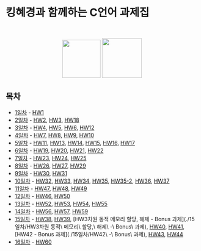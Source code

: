 # 킹혜경과 함께하는 C언어 과제집
<br>

<p align="center">
    <img width="100" src="https://img.shields.io/badge/Language-C-EFC050?style=flat"/>
    <img width="104" src="https://img.shields.io/badge/Class-정혜경-EFC050?style=flat"/>
</p>

## 목차

- [1일차](./1일차/) - 
 [HW1](./1일차/HW1)
- [2일차](./2일차/) - 
 [HW2](./2일차/HW2), [HW3](./2일차/HW3), [HW18](./2일차/HW18)
- [3일차](./3일차/) - 
 [HW4](./3일차/HW4), [HW5](./3일차/HW5), [HW6](./3일차/HW6), [HW12](./3일차/HW12)
- [4일차](./4일차/) - 
 [HW7](./4일차/HW7), [HW8](./4일차/HW8), [HW9](./4일차/HW9), [HW10](./4일차/HW10)
- [5일차](./5일차/) - 
 [HW11](./5일차/HW11), [HW13](./5일차/HW13), [HW14](./5일차/HW14), [HW15](./5일차/HW15), [HW16](./5일차/HW16), [HW17](./5일차/HW17)
- [6일차](./6일차/) - 
 [HW19](./6일차/HW19), [HW20](./6일차/HW20), [HW21](./6일차/HW21), [HW22](./6일차/HW22)
- [7일차](./7일차/) - 
 [HW23](./7일차/HW23), [HW24](./7일차/HW24), [HW25](./7일차/HW25)
- [8일차](./8일차/) - 
 [HW26](./8일차/HW26), [HW27](./8일차/HW27), [HW29](./8일차/HW29)
- [9일차](./9일차/) - 
 [HW30](./9일차/HW30), [HW31](./9일차/HW31)
- [10일차](./10일차/) - 
 [HW32](./10일차/HW32), [HW33](./10일차/HW33), [HW34](./10일차/HW34), [HW35](./10일차/HW35), [HW35-2](./10일차/HW35-2), [HW36](./10일차/HW36), [HW37](./10일차/HW37)
- [11일차](./11일차/) - 
 [HW47](./11일차/HW47), [HW48](./11일차/HW48), [HW49](./11일차/HW49)
- [12일차](./12일차/) - 
 [HW46](./12일차/HW46), [HW50](./12일차/HW50)
- [13일차](./13일차/) - 
 [HW52](./13일차/HW52), [HW53](./13일차/HW53), [HW54](./13일차/HW54), [HW55](./13일차/HW55)
- [14일차](./14일차/) - 
 [HW56](./14일차/HW56), [HW57](./14일차/HW57), [HW59](./14일차/HW59)
- [15일차](./15일차/) - 
 [HW38](./15일차/HW38), [HW39](./15일차/HW39), [HW3차원 동적 메모리 할당, 해제 - Bonus 과제](./15일차/HW3차원 동적\ 메모리\ 할당,\ 해제\ -\ Bonus\ 과제), [HW40](./15일차/HW40), [HW41](./15일차/HW41), [HW42 - Bonus 과제](./15일차/HW42\ -\ Bonus\ 과제), [HW43](./15일차/HW43), [HW44](./15일차/HW44)
- [16일차](./16일차/) - 
 [HW60](./16일차/HW60)